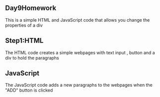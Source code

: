## Day9Homework
This is a simple HTML and JavaScript code that allows you change the properties of a div

## Step1:HTML
The HTML code creates a simple webpages with text input , button and a div to hold the paragraphs

## JavaScript
The JavaScript code adds a new paragraphs to the webpages when the "ADD" button is clicked
